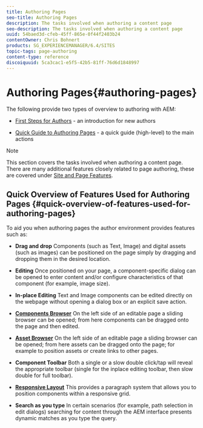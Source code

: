 ```yaml
---
title: Authoring Pages
seo-title: Authoring Pages
description: The tasks involved when authoring a content page
seo-description: The tasks involved when authoring a content page
uuid: 54baed3d-cfeb-45ff-865e-0f44f2403b24
contentOwner: Chris Bohnert
products: SG_EXPERIENCEMANAGER/6.4/SITES
topic-tags: page-authoring
content-type: reference
discoiquuid: 5ca3cac1-e5f5-42b5-81ff-76d6d1848997
---
```


# Authoring Pages{#authoring-pages}

The following provide two types of overview to authoring with AEM:

* [First Steps for Authors](/help/sites/authoring/using/first-steps.md) - an introduction for new authors  

* [Quick Guide to Authoring Pages](/help/sites/authoring/using/qg-page-authoring.md) - a quick guide (high-level) to the main actions

>[!NOTE]
>
>This section covers the tasks involved when authoring a content page. There are many additional features closely related to page authoring, these are covered under [Site and Page Features](/help/sites/authoring/using/site-page-features.md).

## Quick Overview of Features Used for Authoring Pages {#quick-overview-of-features-used-for-authoring-pages}

To aid you when authoring pages the author environment provides features such as:

* **Drag and drop** 
  Components (such as Text, Image) and digital assets (such as images) can be positioned on the page simply by dragging and dropping them in the desired location.

* **Editing** 
  Once positioned on your page, a component-specific dialog can be opened to enter content and/or configure characteristics of that component (for example, image size).  

* **In-place Editing** 
  Text and Image components can be edited directly on the webpage without opening a dialog box or an explicit save action.

* **[Components Browser](/help/sites/authoring/using/author-environment-tools.md#components-browser)** 
  On the left side of an editable page a sliding browser can be opened; from here components can be dragged onto the page and then edited.

* **[Asset Browser](/help/sites/authoring/using/author-environment-tools.md#assets-browser)** 
  On the left side of an editable page a sliding browser can be opened; from here assets can be dragged onto the page; for example to position assets or create links to other pages.

* **Component Toolbar** 
  Both a single or a slow double click/tap will reveal the appropriate toolbar (single for the inplace editing toolbar, then slow double for full toolbar).

* **[Responsive Layout](/help/sites/authoring/using/responsive-layout.md)** 
  This provides a paragraph system that allows you to position components within a responsive grid.

* **Search as you type** 
  In certain scenarios (for example, path selection in edit dialogs) searching for content through the AEM interface presents dynamic matches as you type the query.

